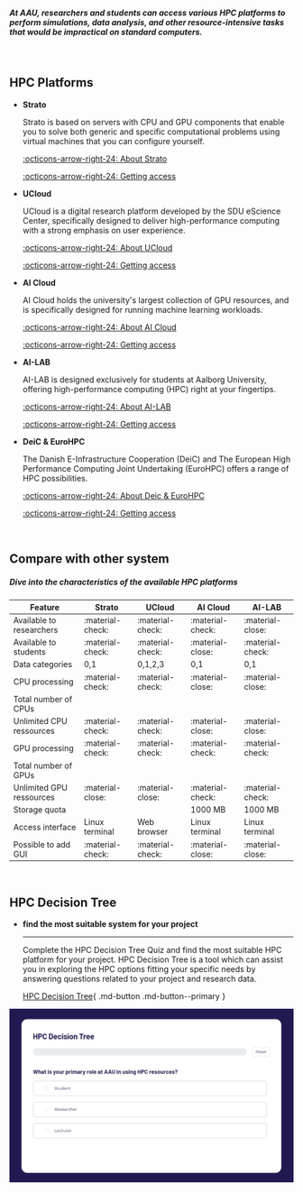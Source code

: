 ##### At AAU, researchers and students can access various HPC platforms to perform simulations, data analysis, and other resource-intensive tasks that would be impractical on standard computers. 

<br> <!-- Just a little break -->

## HPC Platforms

<div class="grid cards grid-three" markdown>

<!--
Icons can be searched and found here:
https://squidfunk.github.io/mkdocs-material/reference/icons-emojis/ (best, is to use the ones starting with material)
-->

-   __Strato__
    
    Strato is based on servers with CPU and GPU components that enable you to solve both generic and specific computational problems using virtual machines that you can configure yourself.
    
    [:octicons-arrow-right-24: About Strato](/strato/)
    
    [:octicons-arrow-right-24: Getting access](/strato/how-to-access/)

-   __UCloud__
    
    UCloud is a digital research platform developed by the SDU eScience Center, specifically designed to deliver high-performance computing with a strong emphasis on user experience.    
    
    [:octicons-arrow-right-24: About UCloud](/ucloud/)
    
    [:octicons-arrow-right-24: Getting access](/ucloud/how-to-access/)

-   __AI Cloud__
    
    AI Cloud holds the university's largest collection of GPU resources, and is specifically designed for running machine learning workloads.    
    
    [:octicons-arrow-right-24: About AI Cloud](/ai-cloud/)
    
    [:octicons-arrow-right-24: Getting access](/ai-cloud/how-to-access/)

-   __AI-LAB__
    
    AI-LAB is designed exclusively for students at Aalborg University, offering high-performance computing (HPC) right at your fingertips.

    [:octicons-arrow-right-24: About AI-LAB](/ai-lab/)
    
    [:octicons-arrow-right-24: Getting access](/ai-lab/how-to-access/)

-   __DeiC & EuroHPC__
    
    The Danish E-Infrastructure Cooperation (DeiC) and The European High Performance Computing Joint Undertaking (EuroHPC) offers a range of HPC possibilities.

    [:octicons-arrow-right-24: About Deic & EuroHPC](/deic-and-eurohpc/)
    
    [:octicons-arrow-right-24: Getting access](/deic-and-eurohpc/how-to-access/)

</div>

<br> <!-- Just a little break -->

## Compare with other system

##### Dive into the characteristics of the available HPC platforms

| Feature | Strato | UCloud | AI Cloud | AI-LAB |
| --- | --- | --- | --- | --- |
| Available to researchers | :material-check: | :material-check: | :material-check: | :material-close: |
| Available to students | :material-check: | :material-check: | :material-close: | :material-check: |
| Data categories | 0,1 | 0,1,2,3 | 0,1 | 0,1 |
| CPU processing | :material-check: | :material-check: | :material-close: | :material-close: |
| Total number of CPUs |  |  |  |  |
| Unlimited CPU ressources | :material-check: | :material-check: | :material-close: | :material-close: |
| GPU processing | :material-check: | :material-check: | :material-check: | :material-check: |
| Total number of GPUs |  |  |  |  |
| Unlimited GPU ressources | :material-close: | :material-close: | :material-check: | :material-check: |
| Storage quota |  |  | 1000 MB | 1000 MB |
| Access interface | Linux terminal | Web browser | Linux terminal | Linux terminal |
| Possible to add GUI | :material-check: | :material-check: | :material-close: | :material-close: |

<br> <!-- Just a little break -->

## HPC Decision Tree

<div class="grid cards grid-button-bottom" markdown>

-   __find the most suitable system for your project__

    ---

    Complete the HPC Decision Tree Quiz and find the most suitable HPC platform for your project. HPC Decision Tree is a tool which can assist you in exploring the HPC options fitting your specific needs by answering questions related to your project and research data.

    [HPC Decision Tree](/hpc-decision-tree/){ .md-button .md-button--primary }


![Image title](/assets/img/hpc-decision-tree.png)

</div>
